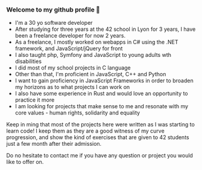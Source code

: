 ### Welcome to my github profile 👋

- I'm a 30 yo software developer
- After studying for three years at the 42 school in Lyon for 3 years, I have been a freelance developer for now 2 years.
- As a freelance, I mostly worked on webapps in C# using the .NET framework, and JavaScript/jQuery for front
- I also taught php, Symfony and JavaScript to young adults wth disabilities
- I did most of my school projects in C language
- Other than that, I'm proficient in JavaScript, C++ and Python
- I want to gain proficiency in JavaScript Frameworks in order to broaden my horizons as to what projects I can work on
- I also have some experience in Rust and would love an opportunity to practice it more
- I am looking for projects that make sense to me and resonate with my core values - human rights, solidarity and equality

Keep in ming that most of the projects here were written as I was starting to learn code! I keep them as they are a good witness of my curve progression, and show the kind of exercises that are given to 42 students just a few month after their admission.

Do no hesitate to contact me if you have any question or project you would like to offer on.
